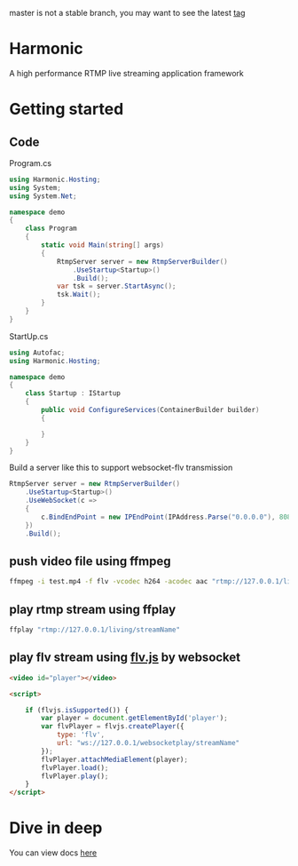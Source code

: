 master is not a stable branch, you may want to see the latest [tag](https://github.com/a1q123456/rtmp-sharp-server/tree/v0.0.1)

# Harmonic
A high performance RTMP live streaming application framework


# Getting started

## Code

Program.cs

```csharp
using Harmonic.Hosting;
using System;
using System.Net;

namespace demo
{
    class Program
    {
        static void Main(string[] args)
        {
            RtmpServer server = new RtmpServerBuilder()
                .UseStartup<Startup>()
                .Build();
            var tsk = server.StartAsync();
            tsk.Wait();
        }
    }
}

```

StartUp.cs
```csharp
using Autofac;
using Harmonic.Hosting;

namespace demo
{
    class Startup : IStartup
    {
        public void ConfigureServices(ContainerBuilder builder)
        {

        }
    }
}

```

Build a server like this to support websocket-flv transmission

```csharp
RtmpServer server = new RtmpServerBuilder()
    .UseStartup<Startup>()
    .UseWebSocket(c =>
    {
        c.BindEndPoint = new IPEndPoint(IPAddress.Parse("0.0.0.0"), 8080);
    })
    .Build();

```

## push video file using ffmpeg
```bash
ffmpeg -i test.mp4 -f flv -vcodec h264 -acodec aac "rtmp://127.0.0.1/living/streamName"
```
## play rtmp stream using ffplay

```bash
ffplay "rtmp://127.0.0.1/living/streamName"
```

## play flv stream using [flv.js](https://github.com/Bilibili/flv.js) by websocket

```html
<video id="player"></video>

<script>

    if (flvjs.isSupported()) {
        var player = document.getElementById('player');
        var flvPlayer = flvjs.createPlayer({
            type: 'flv',
            url: "ws://127.0.0.1/websocketplay/streamName"
        });
        flvPlayer.attachMediaElement(player);
        flvPlayer.load();
        flvPlayer.play();
    }
</script>
```


# Dive in deep
You can view docs [here](docs/README.md)

